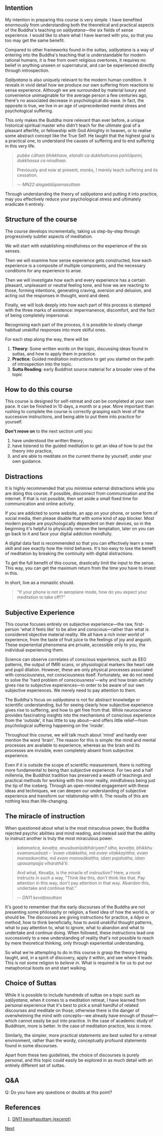 ## Intention
My intention in preparing this course is very simple. I have benefited enormously from understanding both the theoretical and practical aspects of the Buddha's teaching on *saḷāyatana*—the six fields of sense experience. I would like to share what I have learned with you, so that you too may get the same benefit.

Compared to other frameworks found in the suttas, *saḷāyatana* is a way of entering into the Buddha's teaching that is understandable for modern rational humans, it is free from overt religious overtones, it requires no belief in anything unseen or supernatural, and can be experienced directly through introspection.

*Saḷāyatana* is also uniquely relevant to the modern human condition. It reveals in vivid detail how we produce our own suffering from reactions to sense experience. Although we are surrounded by material luxury and convenience unimaginable for the average person a few centuries ago, there's no associated decrease in psychological dis-ease. In fact, the opposite is true, we live in an age of unprecedented mental stress and psychological suffering.

This only makes the Buddha more relevant than ever before, a unique historical spiritual master who didn't teach for the ultimate goal of a pleasant afterlife, or fellowship with God Almighty in heaven, or to realise some abstract concept like the True Self. He taught that the highest goal is a practical one, to understand the causes of suffering and to end suffering in this very life.

> *pubbe cāhaṃ bhikkhave, etarahi ca dukkhañceva paññāpemi, dukkhassa ca nirodhaṃ.* 
> 
> Previously and now at present, monks, I merely teach suffering and its cessation.
> 
> -- *MN22 alagaddūpamasuttaṃ*

Through understanding the theory of *saḷāyatana* and putting it into practice, may you effectively reduce your psychological stress and ultimately eradicate it entirely.

## Structure of the course
The course develops incrementally, taking us step-by-step through progressively subtler aspects of meditation.

We will start with establishing mindfulness on the experience of the six senses.

Then we will examine how sense experience gets constructed, how each experience is a composite of multiple components, and the necessary conditions for any experience to arise.

Then we will investigate how each and every experience has a certain pleasant, unpleasant or neutral feeling tone, and how we are reacting to those, forming intentions, generating craving, aversion and delusion, and acting out the responses in thought, word and deed.

Finally, we will look deeply into how each part of this process is stamped with the three marks of existence: impermanence, discomfort, and the fact of being completely impersonal.

Recognising each part of the process, it is possible to slowly change habitual unskilful responses into more skilful ones.

For each step along the way, there will be

1. **Theory**: Some written words on the topic, discussing ideas found in suttas, and how to apply them in practice.
2. **Practice**: Guided meditation instructions to get you started on the path of introspection into the topic.
3. **Sutta Reading**: early Buddhist source material for a broader view of the topic 

## How to do this course
This course is designed for self-retreat and can be completed at your own pace. It can be finished in 10 days, a month or a year. More important than rushing to complete the course is correctly grasping each level of the successive instructions, and being able to put them into practice for yourself.

**Don't move on** to the next section until you:

1. have understood the written theory,
2. have listened to the guided meditation to get an idea of how to put the theory into practice,
3. and are able to meditate on the current theme by yourself, under your own guidance.

## Distractions
It is highly recommended that you minimise external distractions while you are doing this course. If possible, disconnect from communication and the internet. If that is not possible, then set aside a small fixed time for communication and online activity.

If you are addicted to some website, an app on your phone, or some form of social media, then please disable that with some kind of app blocker. Most modern people are psychologically dependent on their devices, so in the beginning it's helpful to physically remove the temptation, later on you can go back to it and face your digital addiction mindfully.

A digital data fast is recommended so that you can effectively learn a new skill and see exactly how the mind behaves. It's too easy to lose the benefit of meditation by breaking the continuity with digital distractions.

To get the full benefit of this course, drastically limit the input to the sense. This way, you can get the maximum return from the time you have to invest in this.

In short, live as a monastic should.

> "If your phone is not in aeroplane mode, how do you expect your meditation to take off!?"

## Subjective Experience
This course focuses entirely on subjective experience—the raw, first-person 'what it feels like' to be alive and conscious—rather than what is considered objective material reality. We all have a rich inner world of experience, from the taste of fruit juice to the feelings of joy and anguish. These experiential phenomena are private, accessible only to you, the individual experiencing them.

Science can observe correlates of conscious experience, such as EEG patterns, the output of fMRI scans, or physiological markers like heart rate and pupil dilation. However, these are only physical processes associated with consciousness, not consciousness itself. Fortunately, we do not need to solve the 'hard problem of consciousness'—why and how brain activity gives rise to subjective experiences—in order to be aware of our own subjective experiences. We merely need to pay attention to them.

The Buddha's focus on *saḷāyatana* is not for abstract knowledge or scientific understanding, but for seeing clearly how subjective experience gives rise to suffering, and how to get free from that. While neuroscience provides fascinating insights into the mechanisms of conscious experience from the 'outside', it has little to say about—and offers little relief—from psychological suffering happening on the 'inside'.

Throughout this course, we will talk much about 'mind' and hardly ever mention the word 'brain'. The reason for this is simple: the mind and mental processes are available to experience, whereas as the brain and its processes are invisible, even completely absent from subjective experience.

Even if it is outside the scope of scientific measurement, there is nothing more fundamental to being than subjective experience. For two and a half millennia, the Buddhist tradition has preserved a wealth of teachings and practical methods for working with this inner reality, mindfulness being just the tip of the iceberg. Through an open-minded engagement with these ideas and techniques, we can deepen our understanding of subjective experience and transform our relationship with it. The results of this are nothing less than life-changing.

## The miracle of instruction
When questioned about what is the most miraculous power, the Buddha rejected psychic abilities and mind reading, and instead said that the ability to instruct another is truly the most miraculous power.

> *katamañca, kevaṭṭa, anusāsanīpāṭihāriyaṃ? idha, kevaṭṭa, bhikkhu evamanusāsati – ‘evaṃ vitakketha, mā evaṃ vitakkayittha, evaṃ manasikarotha, mā evaṃ manasākattha, idaṃ pajahatha, idaṃ upasampajja viharathā’ti.*
> 
> And what, Kevaṭṭa, is the miracle of instruction? Here, a monk instructs in such a way, "Think like this, don't think like that. Pay attention in this way, don't pay attention in that way. Abandon this, undertake and continue that."
> 
> -- *DN11 kevaṭṭasuttaṃ*

It's good to remember that the early discourses of the Buddha are not presenting some philosophy or religion, a fixed idea of how the world is, or should be. The discourses are giving instructions for practice, a *ñāya* or method, how to think beneficially, how to avoid unskilful thought patterns, what to pay attention to, what to ignore, what to abandon and what to undertake and continue doing. When followed, these instructions lead one successively to a new understanding of reality that's not possible to reach by mere theoretical thinking, only through experiential understanding.

So what we're attempting to do in this course is grasp the theory being taught, and, in a spirit of discovery, apply it within, and see where it leads. This is not some religion to *believe in*. What is required is for us to put our metaphorical boots on and start walking.

## Choice of Suttas
While it is possible to include hundreds of suttas on a topic such as *saḷāyatana*, when it comes to a meditation retreat, I have learned from personal experience that it's best to pick a small handful of related discourses and meditate on those; otherwise there is the danger of overwhelming the mind with concepts—we already have enough of those!—which cannot easily be put into practice. In the case of academic study of Buddhism, more is better. In the case of meditation practice, less is more.

Similarly, the simpler, more practical statements are best suited for a retreat environment, rather than the wordy, conceptually profound statements found in some discourses.

Apart from these two guidelines, the choice of discourses is purely personal, and this topic could easily be explored in as much detail with an entirely different set of suttas.

## Q&A

Q: Do you have any questions or doubts at this point?

## References
1. <a href="7.1.%20References.html#dn11-kevattasuttam-excerpt">DN11 kevaṭṭasuttaṃ (excerpt)</a>



<a href="0.2. A Note on Meditation.html">Next</a>

